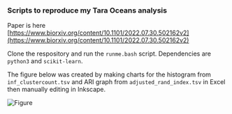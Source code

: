 ### Scripts to reproduce my Tara Oceans analysis

Paper is here [https://www.biorxiv.org/content/10.1101/2022.07.30.502162v2](https://www.biorxiv.org/content/10.1101/2022.07.30.502162v2)

Clone the respository and run the `runme.bash` script. Dependencies are `python3` and `scikit-learn`.

The figure below was created by making charts for the histogram from `inf_clustercount.tsv` and ARI graph from `adjusted_rand_index.tsv` in Excel then manually editing in Inkscape.



![Figure](http://drive5.com/images/tara_oceans_figure.svg)
